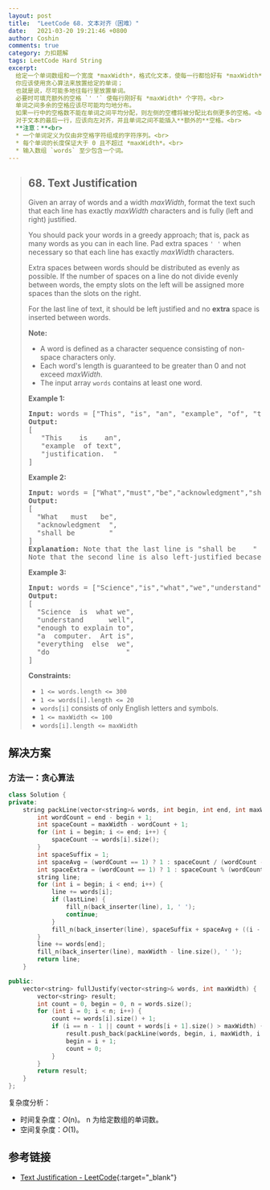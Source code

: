 ```yaml
---
layout: post
title:  "LeetCode 68. 文本对齐（困难）"
date:   2021-03-20 19:21:46 +0800
author: Coshin
comments: true
category: 力扣题解
tags: LeetCode Hard String
excerpt:
  给定一个单词数组和一个宽度 *maxWidth*，格式化文本，使每一行都恰好有 *maxWidth* 个字符，并且完全（左右）对齐。<br>
  你应该使用贪心算法来放置给定的单词；
  也就是说，尽可能多地往每行里放置单词。
  必要时可填充额外的空格 `' '` 使每行刚好有 *maxWidth* 个字符。<br>
  单词之间多余的空格应该尽可能均匀地分布。
  如果一行中的空格数不能在单词之间平均分配，则左侧的空槽将被分配比右侧更多的空格。<br>
  对于文本的最后一行，应该向左对齐，并且单词之间不能插入**额外的**空格。<br>
  **注意：**<br>
  * 一个单词定义为仅由非空格字符组成的字符序列。<br>
  * 每个单词的长度保证大于 0 且不超过 *maxWidth*。<br>
  * 输入数组 `words` 至少包含一个词。
---
```

> ## 68. Text Justification
> 
> Given an array of words and a width *maxWidth*, format the text such that each
> line has exactly *maxWidth* characters and is fully (left and right)
> justified.
> 
> You should pack your words in a greedy approach; that is, pack as many words
> as you can in each line. Pad extra spaces `' '` when necessary so that each
> line has exactly *maxWidth* characters.
> 
> Extra spaces between words should be distributed as evenly as possible. If the
> number of spaces on a line do not divide evenly between words, the empty slots
> on the left will be assigned more spaces than the slots on the right.
> 
> For the last line of text, it should be left justified and no **extra** space
> is inserted between words.
> 
> **Note:**
> 
> * A word is defined as a character sequence consisting of non-space characters
> only.
> * Each word's length is guaranteed to be greater than 0 and not exceed
> *maxWidth*.
> * The input array `words` contains at least one word.
> 
> **Example 1:**
> 
> <pre>
> <strong>Input:</strong> words = ["This", "is", "an", "example", "of", "text", "justification."], maxWidth = 16
> <strong>Output:</strong>
> [
>    "This    is    an",
>    "example  of text",
>    "justification.  "
> ]
> </pre>
> 
> **Example 2:**
> 
> <pre>
> <strong>Input:</strong> words = ["What","must","be","acknowledgment","shall","be"], maxWidth = 16
> <strong>Output:</strong>
> [
>   "What   must   be",
>   "acknowledgment  ",
>   "shall be        "
> ]
> <strong>Explanation:</strong> Note that the last line is "shall be    " instead of "shall     be", because the last line must be left-justified instead of fully-justified.
> Note that the second line is also left-justified becase it contains only one word.
> </pre>
> 
> **Example 3:**
> 
> <pre>
> <strong>Input:</strong> words = ["Science","is","what","we","understand","well","enough","to","explain","to","a","computer.","Art","is","everything","else","we","do"], maxWidth = 20
> <strong>Output:</strong>
> [
>   "Science  is  what we",
>   "understand      well",
>   "enough to explain to",
>   "a  computer.  Art is",
>   "everything  else  we",
>   "do                  "
> ]
> </pre>
> 
> **Constraints:**
> 
> * `1 <= words.length <= 300`
> * `1 <= words[i].length <= 20`
> * `words[i]` consists of only English letters and symbols.
> * `1 <= maxWidth <= 100`
> * `words[i].length <= maxWidth`

## 解决方案

### 方法一：贪心算法

```cpp
class Solution {
private:
    string packLine(vector<string>& words, int begin, int end, int maxWidth, bool lastLine = false) {
        int wordCount = end - begin + 1;
        int spaceCount = maxWidth - wordCount + 1;
        for (int i = begin; i <= end; i++) {
            spaceCount -= words[i].size();
        }
        int spaceSuffix = 1;
        int spaceAvg = (wordCount == 1) ? 1 : spaceCount / (wordCount - 1);
        int spaceExtra = (wordCount == 1) ? 1 : spaceCount % (wordCount - 1);
        string line;
        for (int i = begin; i < end; i++) {
            line += words[i];
            if (lastLine) {
                fill_n(back_inserter(line), 1, ' ');
                continue;
            }
            fill_n(back_inserter(line), spaceSuffix + spaceAvg + ((i - begin) < spaceExtra), ' ');
        }
        line += words[end];
        fill_n(back_inserter(line), maxWidth - line.size(), ' ');
        return line;
    }

public:
    vector<string> fullJustify(vector<string>& words, int maxWidth) {
        vector<string> result;
        int count = 0, begin = 0, n = words.size();
        for (int i = 0; i < n; i++) {
            count += words[i].size() + 1;
            if (i == n - 1 || count + words[i + 1].size() > maxWidth) {
                result.push_back(packLine(words, begin, i, maxWidth, i == n - 1));
                begin = i + 1;
                count = 0;
            }
        }
        return result;
    }
};
```

复杂度分析：
* 时间复杂度：*O*(n)。
  n 为给定数组的单词数。
* 空间复杂度：*O*(1)。

## 参考链接

* [Text Justification - LeetCode](https://leetcode.com/problems/text-justification/){:target="_blank"}
